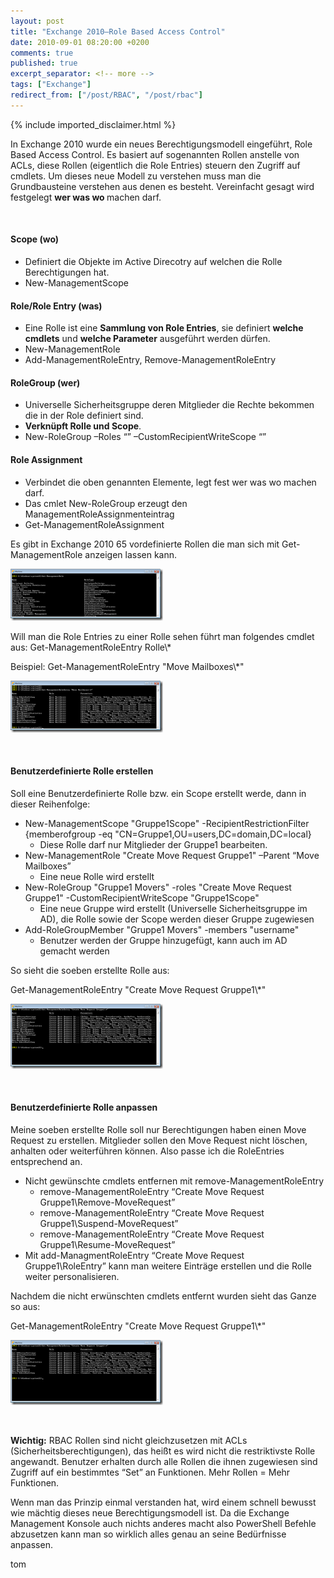 ```yaml
---
layout: post
title: "Exchange 2010–Role Based Access Control"
date: 2010-09-01 08:20:00 +0200
comments: true
published: true
excerpt_separator: <!-- more -->
tags: ["Exchange"]
redirect_from: ["/post/RBAC", "/post/rbac"]
---
```

<!-- more -->
{% include imported_disclaimer.html %}
<p>In Exchange 2010 wurde ein neues Berechtigungsmodell eingef&uuml;hrt, Role Based Access Control. Es basiert auf sogenannten Rollen anstelle von ACLs, diese Rollen (eigentlich die Role Entries) steuern den Zugriff auf cmdlets. Um dieses neue Modell zu verstehen muss man die Grundbausteine verstehen aus denen es besteht. Vereinfacht gesagt wird festgelegt <strong>wer was wo </strong>machen darf.</p>
<p>&nbsp;</p>
<h4>Scope (wo)</h4>
<ul>
<li>Definiert die Objekte im Active Direcotry auf welchen die Rolle Berechtigungen hat. </li>
<li>New-ManagementScope </li>
</ul>
<h4>Role/Role Entry (was)</h4>
<ul>
<li>Eine Rolle ist eine <strong>Sammlung von Role Entries</strong>, sie definiert <strong>welche cmdlets</strong> und <strong>welche Parameter</strong> ausgef&uuml;hrt werden d&uuml;rfen. </li>
<li>New-ManagementRole </li>
<li>Add-ManagementRoleEntry, Remove-ManagementRoleEntry </li>
</ul>
<h4>RoleGroup (wer)</h4>
<ul>
<li>Universelle Sicherheitsgruppe deren Mitglieder die Rechte bekommen die in der Role definiert sind. </li>
<li><strong>Verkn&uuml;pft Rolle und Scope</strong>. </li>
<li>New-RoleGroup &ndash;Roles &ldquo;&rdquo; &ndash;CustomRecipientWriteScope &ldquo;&rdquo; </li>
</ul>
<h4>Role Assignment</h4>
<ul>
<li>Verbindet die oben genannten Elemente, legt fest wer was wo machen darf. </li>
<li>Das cmlet New-RoleGroup erzeugt den ManagementRoleAssignmenteintrag </li>
<li>Get-ManagementRoleAssignment </li>
</ul>
<p>Es gibt in Exchange 2010 65 vordefinierte Rollen die man sich mit Get-ManagementRole anzeigen lassen kann.</p>
<p><a href="/assets/image_233.png"><img style="background-image: none; border-right-width: 0px; margin: 0px; padding-left: 0px; padding-right: 0px; display: inline; border-top-width: 0px; border-bottom-width: 0px; border-left-width: 0px; padding-top: 0px" title="image" src="/assets/image_thumb_231.png" border="0" alt="image" width="244" height="83" /></a></p>
<p>Will man die Role Entries zu einer Rolle sehen f&uuml;hrt man folgendes cmdlet aus: Get-ManagementRoleEntry Rolle\*</p>
<p>Beispiel: Get-ManagementRoleEntry "Move Mailboxes\*"</p>
<p><a href="/assets/image_234.png"><img style="background-image: none; border-right-width: 0px; margin: 0px; padding-left: 0px; padding-right: 0px; display: inline; border-top-width: 0px; border-bottom-width: 0px; border-left-width: 0px; padding-top: 0px" title="image" src="/assets/image_thumb_232.png" border="0" alt="image" width="244" height="83" /></a></p>
<p>&nbsp;</p>
<h4>Benutzerdefinierte Rolle erstellen</h4>
<p>Soll eine Benutzerdefinierte Rolle bzw. ein Scope erstellt werde, dann in dieser Reihenfolge:</p>
<ul>
<li>New-ManagementScope "Gruppe1Scope" -RecipientRestrictionFilter {memberofgroup -eq "CN=Gruppe1,OU=users,DC=domain,DC=local} 
<ul>
<li>Diese Rolle darf nur Mitglieder der Gruppe1 bearbeiten. </li>
</ul>
</li>
<li>New-ManagementRole "Create Move Request Gruppe1" &ndash;Parent &ldquo;Move Mailboxes&rdquo; 
<ul>
<li>Eine neue Rolle wird erstellt </li>
</ul>
</li>
<li>New-RoleGroup "Gruppe1 Movers" -roles "Create Move Request Gruppe1" -CustomRecipientWriteScope "Gruppe1Scope" 
<ul>
<li>Eine neue Gruppe wird erstellt (Universelle Sicherheitsgruppe im AD), die Rolle sowie der Scope werden dieser Gruppe zugewiesen </li>
</ul>
</li>
<li>Add-RoleGroupMember "Gruppe1 Movers" -members "username" 
<ul>
<li>Benutzer werden der Gruppe hinzugef&uuml;gt, kann auch im AD gemacht werden </li>
</ul>
</li>
</ul>
<p>So sieht die soeben erstellte Rolle aus:</p>
<p>Get-ManagementRoleEntry "Create Move Request Gruppe1\*"</p>
<p><a href="/assets/image_235.png"><img style="background-image: none; border-right-width: 0px; margin: 0px; padding-left: 0px; padding-right: 0px; display: inline; border-top-width: 0px; border-bottom-width: 0px; border-left-width: 0px; padding-top: 0px" title="image" src="/assets/image_thumb_233.png" border="0" alt="image" width="244" height="104" /></a></p>
<p>&nbsp;</p>
<h4>Benutzerdefinierte Rolle anpassen</h4>
<p>Meine soeben erstellte Rolle soll nur Berechtigungen haben einen Move Request zu erstellen. Mitglieder sollen den Move Request nicht l&ouml;schen, anhalten oder weiterf&uuml;hren k&ouml;nnen. Also passe ich die RoleEntries entsprechend an.</p>
<ul>
<li>Nicht gew&uuml;nschte cmdlets entfernen mit remove-ManagementRoleEntry 
<ul>
<li>remove-ManagementRoleEntry &ldquo;Create Move Request Gruppe1\Remove-MoveRequest&rdquo; </li>
<li>remove-ManagementRoleEntry &ldquo;Create Move Request Gruppe1\Suspend-MoveRequest&rdquo; </li>
<li>remove-ManagementRoleEntry &ldquo;Create Move Request Gruppe1\Resume-MoveRequest&rdquo; </li>
</ul>
</li>
<li>Mit add-ManagmentRoleEntry &ldquo;Create Move Request Gruppe1\RoleEntry&rdquo; kann man weitere Eintr&auml;ge erstellen und die Rolle weiter personalisieren. </li>
</ul>
<p>Nachdem die nicht erw&uuml;nschten cmdlets entfernt wurden sieht das Ganze so aus:</p>
<p>Get-ManagementRoleEntry "Create Move Request Gruppe1\*"</p>
<p><a href="/assets/image_236.png"><img style="background-image: none; border-right-width: 0px; padding-left: 0px; padding-right: 0px; display: inline; border-top-width: 0px; border-bottom-width: 0px; border-left-width: 0px; padding-top: 0px" title="image" src="/assets/image_thumb_234.png" border="0" alt="image" width="244" height="104" /></a></p>
<p>&nbsp;</p>
<p><strong>Wichtig:</strong> RBAC Rollen sind nicht gleichzusetzen mit ACLs (Sicherheitsberechtigungen), das hei&szlig;t es wird nicht die restriktivste Rolle angewandt. Benutzer erhalten durch alle Rollen die ihnen zugewiesen sind Zugriff auf ein bestimmtes &ldquo;Set&rdquo; an Funktionen. Mehr Rollen = Mehr Funktionen.</p>
<p>Wenn man das Prinzip einmal verstanden hat, wird einem schnell bewusst wie m&auml;chtig dieses neue Berechtigungsmodell ist. Da die Exchange Management Konsole auch nichts anderes macht also PowerShell Befehle abzusetzen kann man so wirklich alles genau an seine Bed&uuml;rfnisse anpassen.</p>
<p>tom</p>

